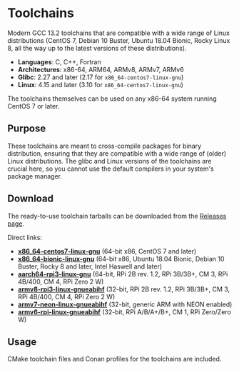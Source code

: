# Toolchains

Modern GCC 13.2 toolchains that are compatible with a wide range of Linux
distributions (CentOS 7, Debian 10 Buster, Ubuntu 18.04 Bionic, Rocky Linux 8,
all the way up to the latest versions of these distributions).

- **Languages**: C, C++, Fortran
- **Architectures**: x86-64, ARM64, ARMv8, ARMv7, ARMv6
- **Glibc**: 2.27 and later (2.17 for `x86_64-centos7-linux-gnu`)
- **Linux**: 4.15 and later (3.10 for `x86_64-centos7-linux-gnu`)

The toolchains themselves can be used on any x86-64 system running CentOS 7 or
later.

## Purpose

These toolchains are meant to cross-compile packages for binary distribution,
ensuring that they are compatible with a wide range of (older) Linux
distributions. The glibc and Linux versions of the toolchains are crucial here,
so you cannot use the default compilers in your system's package manager.

## Download

The ready-to-use toolchain tarballs can be downloaded from the [Releases page](https://github.com/tttapa/toolchains/releases).

Direct links: 
- [**x86_64-centos7-linux-gnu**](https://github.com/tttapa/docker-arm-cross-toolchain/releases/latest/download/x-tools-x86_64-centos7-linux-gnu.tar.xz) (64-bit x86, CentOS 7 and later)
- [**x86_64-bionic-linux-gnu**](https://github.com/tttapa/docker-arm-cross-toolchain/releases/latest/download/x-tools-x86_64-bionic-linux-gnu.tar.xz) (64-bit x86, Ubuntu 18.04 Bionic, Debian 10 Buster, Rocky 8 and later, Intel Haswell and later)
- [**aarch64-rpi3-linux-gnu**](https://github.com/tttapa/docker-arm-cross-toolchain/releases/latest/download/x-tools-aarch64-rpi3-linux-gnu.tar.xz) (64-bit, RPi 2B rev. 1.2, RPi 3B/3B+, CM 3, RPi 4B/400, CM 4, RPi Zero 2 W)
- [**armv8-rpi3-linux-gnueabihf**](https://github.com/tttapa/docker-arm-cross-toolchain/releases/latest/download/x-tools-armv8-rpi3-linux-gnueabihf.tar.xz) (32-bit, RPi 2B rev. 1.2, RPi 3B/3B+, CM 3, RPi 4B/400, CM 4, RPi Zero 2 W)
- [**armv7-neon-linux-gnueabihf**](https://github.com/tttapa/docker-arm-cross-toolchain/releases/latest/download/x-tools-armv7-neon-linux-gnueabihf.tar.xz) (32-bit, generic ARM with NEON enabled)
- [**armv6-rpi-linux-gnueabihf**](https://github.com/tttapa/docker-arm-cross-toolchain/releases/latest/download/x-tools-armv6-rpi-linux-gnueabihf.tar.xz) (32-bit, RPi A/B/A+/B+, CM 1, RPi Zero/Zero W)

## Usage

CMake toolchain files and Conan profiles for the toolchains are included.
